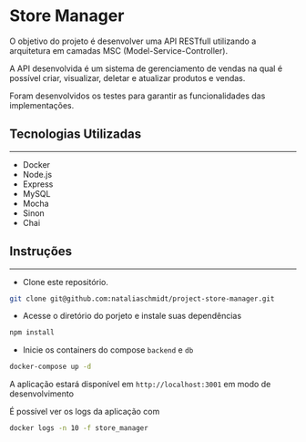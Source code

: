 # Store Manager

O objetivo do projeto é desenvolver uma API RESTfull utilizando a arquitetura em camadas MSC (Model-Service-Controller).

A API desenvolvida é um sistema de gerenciamento de vendas na qual é possível criar, visualizar, deletar e atualizar produtos e vendas.

Foram desenvolvidos os testes para garantir as funcionalidades das implementações.

## Tecnologias Utilizadas
<hr>

- Docker
- Node.js
- Express
- MySQL
- Mocha
- Sinon
- Chai

## Instruções
<hr>

- Clone este repositório.

```bash
git clone git@github.com:nataliaschmidt/project-store-manager.git
```
- Acesse o diretório do porjeto e instale suas dependências
```bash
npm install
```

- Inicie os containers do compose `backend` e `db`
```bash
docker-compose up -d
```

A aplicação estará disponível em `http://localhost:3001` em modo de desenvolvimento

É possível ver os logs da aplicação com 
```bash
docker logs -n 10 -f store_manager
```